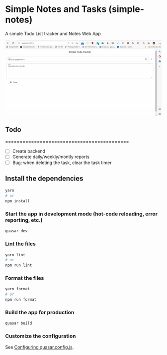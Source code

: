 # Simple Notes and Tasks (simple-notes)

A simple Todo List tracker and Notes Web App

![Alt text](todo-tracker.gif?raw=true 'Exemplo de uso')

## Todo

===========================================

- [ ] Create backend
- [ ] Generate daily/weekly/montly reports
- [ ] Bug: when deleting the task, clear the task timer

## Install the dependencies

```bash
yarn
# or
npm install
```

### Start the app in development mode (hot-code reloading, error reporting, etc.)

```bash
quasar dev
```

### Lint the files

```bash
yarn lint
# or
npm run lint
```

### Format the files

```bash
yarn format
# or
npm run format
```

### Build the app for production

```bash
quasar build
```

### Customize the configuration

See [Configuring quasar.config.js](https://v2.quasar.dev/quasar-cli-webpack/quasar-config-js).
